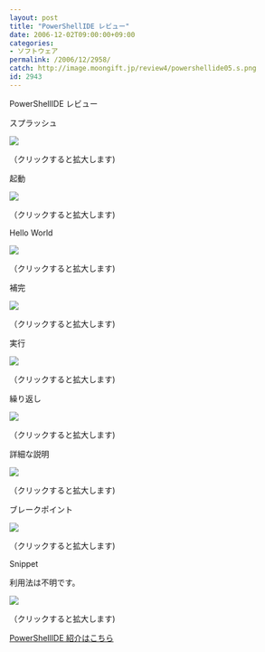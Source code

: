 ```yaml
---
layout: post
title: "PowerShellIDE レビュー"
date: 2006-12-02T09:00:00+09:00
categories:
- ソフトウェア
permalink: /2006/12/2958/
catch: http://image.moongift.jp/review4/powershellide05.s.png
id: 2943
---
```

PowerShellIDE レビュー  
<!--more-->

スプラッシュ

  

[![](http://image.moongift.jp/review4/powershellide01.s.png)](http://image.moongift.jp/review4/powershellide01.png)  
  
（クリックすると拡大します)

  

起動

  

[![](http://image.moongift.jp/review4/powershellide02.s.png)](http://image.moongift.jp/review4/powershellide02.png)  
  
（クリックすると拡大します)

  

Hello World

  

[![](http://image.moongift.jp/review4/powershellide03.s.png)](http://image.moongift.jp/review4/powershellide03.png)  
  
（クリックすると拡大します)

  

補完

  

[![](http://image.moongift.jp/review4/powershellide04.s.png)](http://image.moongift.jp/review4/powershellide04.png)  
  
（クリックすると拡大します)

  

実行

  

[![](http://image.moongift.jp/review4/powershellide05.s.png)](http://image.moongift.jp/review4/powershellide05.png)  
  
（クリックすると拡大します)

  

繰り返し

  

[![](http://image.moongift.jp/review4/powershellide06.s.png)](http://image.moongift.jp/review4/powershellide06.png)  
  
（クリックすると拡大します)

  

詳細な説明

  

[![](http://image.moongift.jp/review4/powershellide07.s.png)](http://image.moongift.jp/review4/powershellide07.png)  
  
（クリックすると拡大します)

  

ブレークポイント

  

[![](http://image.moongift.jp/review4/powershellide08.s.png)](http://image.moongift.jp/review4/powershellide08.png)  
  
（クリックすると拡大します)

  

Snippet

  

利用法は不明です。

  

[![](http://image.moongift.jp/review4/powershellide09.s.png)](http://image.moongift.jp/review4/powershellide09.png)  
  
（クリックすると拡大します)

  

[PowerShellIDE 紹介はこちら](http://fw.moongift.jp/intro/i-2957.html)


